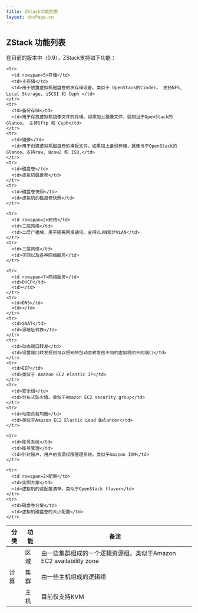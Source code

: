 ```yaml
---
title: ZStack功能列表
layout: docPage.cn
---
```


## ZStack 功能列表

在目前的版本中（0.9），ZStack支持如下功能：


<table class="table black-table">
  <thead>
    <th>分类</th>
    <th>功能</th>
    <th>备注</th>
  </thead>
  
  <tbody>
    <tr>
      <td rowspan=3>计算</td>
      <td>区域</td>
      <td>由一些集群组成的一个逻辑资源组。类似于Amazon EC2 availability zone</td>
    </tr>
    <tr>
      <td>集群</td>
      <td>由一些主机组成的逻辑组</td>
    </tr>
    <tr>
      <td>主机</td>
      <td>目前仅支持KVM</td>
    </tr>
    
    <tr>
      <td rowspan=5>存储</td>
      <td>主存储</td>
      <td>用于放置虚拟机磁盘卷的块存储设备。类似于 OpenStack的Cinder。 支持NFS, Local Storage, iSCSI 和 Ceph </td>
    </tr>
    <tr>
      <td>备份存储</td>
      <td>用于存放虚拟机镜像文件的存储。如果加上镜像文件，就相当于OpenStack的Glance。 支持Sftp 和 Ceph</td>
    </tr>
    <tr>
      <td>镜像</td>
      <td>用于创建虚拟机磁盘卷的模板文件。如果加上备份存储，就像当于OpenStack的Glance。支持raw, Qcow2 和 ISO.</td>
    </tr>
    <tr>
      <td>磁盘卷</td>
      <td>虚拟机磁盘卷</td>
    </tr>
    <tr>
      <td>磁盘卷快照</td>
      <td>虚拟机的磁盘卷快照</td>
    </tr>
    
    <tr>
      <td rowspan=2>网络</td>
      <td>二层网络</td>
      <td>二层广播域，用于隔离网络通讯。支持VLAN和非VLAN</td>
    </tr>
    <tr>
      <td>三层网络</td>
      <td>子网以及各种网络服务</td>
    </tr>
    
    <tr>
      <td rowspan=7>网络服务</td>
      <td>DHCP</td>
      <td></td>
    </tr>
    <tr>
      <td>DNS</td>
      <td></td>
    </tr>
    <tr>
      <td>SNAT</td>
      <td>源地址转换</td>
    </tr>
    <tr>
      <td>动态端口转发</td>
      <td>设置端口转发规则可以把网络包动态转发给不同的虚拟机的不同端口</td>
    </tr>
    <tr>
      <td>EIP</td>
      <td>类似于 Amazon EC2 elastic IP</td>
    </tr>
    <tr>
      <td>安全组</td>
      <td>分布式防火墙。类似于Amazon EC2 security group</td>
    </tr>
    <tr>
      <td>动态负载均衡</td>
      <td>类似于Amazon EC2 Elastic Load Balancer</td>
    </tr>
    
    <tr>
      <td>账号系统</td>
      <td>账号管理</td>
      <td>针对账户、用户的资源权限管理系统。类似于Amazon IAM</td>
    </tr>

    <tr>
      <td rowspan=2>配置</td>
      <td>实例方案</td>
      <td>虚拟机的资配置清单。类似于OpenStack flavor</td>
    </tr>
    <tr>
      <td>磁盘卷方案</td>
      <td>虚拟机磁盘卷的大小配置</td>
    </tr>
  </tbody>
</table>
